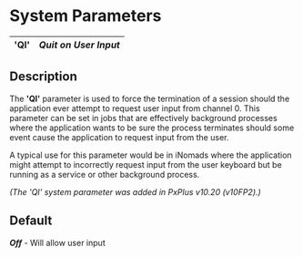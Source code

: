 # System Parameters

**'QI'** |  **_Quit on User Input_**  
---|---  
  
##  Description

The **'QI'** parameter is used to force the termination of a session should the application ever attempt to request user input from channel 0. This parameter can be set in jobs that are effectively background processes where the application wants to be sure the process terminates should some event cause the application to request input from the user.

A typical use for this parameter would be in iNomads where the application might attempt to incorrectly request input from the user keyboard but be running as a service or other background process.

_(The 'QI' system parameter was added in PxPlus v10.20 (v10FP2).)_

##  Default

**_Off_** \- Will allow user input
